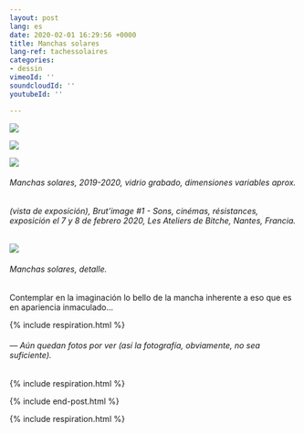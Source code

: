 ```yaml
---
layout: post
lang: es
date: 2020-02-01 16:29:56 +0000
title: Manchas solares
lang-ref: tachessolaires
categories:
- dessin
vimeoId: ''
soundcloudId: ''
youtubeId: ''

---
```

![](/mepierdoparaver/imgs/dsc_2217-up.jpg)

![](/mepierdoparaver/imgs/dsc_2215-up.jpg)

![](/mepierdoparaver/imgs/dsc_2207-up.jpg)

###### Manchas solares, 2019-2020, vidrio grabado, dimensiones variables aprox.

###### (vista de exposición), _Brut’image #1 - Sons, cinémas, résistances_, exposición el 7 y 8 de febrero 2020, Les Ateliers de Bitche, Nantes, Francia.

![](/mepierdoparaver/imgs/dsc_2209-up.jpg)

###### Manchas solares, detalle.

Contemplar en la imaginación lo bello de la mancha inherente a eso que es en apariencia inmaculado...

{% include respiration.html %}

###### — _Aún quedan fotos por ver (así la fotografía, obviamente, no sea suficiente)._

{% include respiration.html %}

{% include end-post.html %}

{% include respiration.html %}